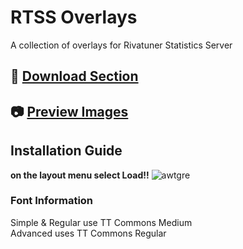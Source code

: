 # RTSS Overlays
A collection of overlays for Rivatuner Statistics Server 

## 💾 [Download Section](https://github.com/Unknxwn007/RTSS-Overlays/releases)
## 📷 [Preview Images](https://github.com/Unknxwn007/RTSS-Overlays/tree/main/Previews)

## Installation Guide
**on the layout menu select Load!!**
![awtgre](https://i.imgur.com/1TL59dT.png)

### Font Information
Simple & Regular use TT Commons Medium \
Advanced uses TT Commons Regular